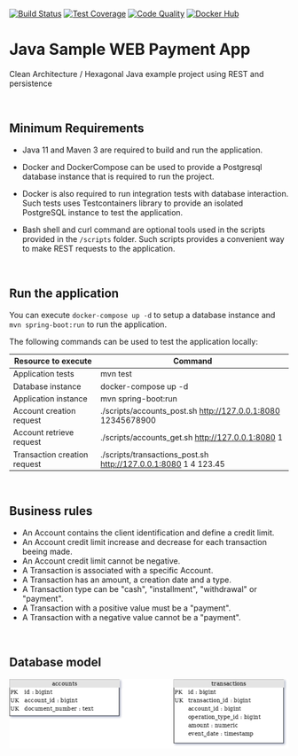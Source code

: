 [![Build Status](https://travis-ci.com/campisano/java_sample_web_payment_app.svg?branch=master "Build Status")](https://travis-ci.com/campisano/java_sample_web_payment_app)
[![Test Coverage](https://codecov.io/gh/campisano/java_sample_web_payment_app/branch/master/graph/badge.svg "Test Coverage")](https://codecov.io/gh/campisano/java_sample_web_payment_app)
[![Code Quality](https://img.shields.io/lgtm/grade/java/g/campisano/java_sample_web_payment_app.svg "Code Quality")](https://lgtm.com/projects/g/campisano/java_sample_web_payment_app/context:java)
[![Docker Hub](https://img.shields.io/docker/image-size/riccardocampisano/public/java_sample_web_payment_app-latest?label=java_sample_web_payment_app-latest&logo=docker)](https://hub.docker.com/r/riccardocampisano/public/tags?name=java_sample_web_payment_app)

# Java Sample WEB Payment App

Clean Architecture / Hexagonal Java example project using REST and persistence

&nbsp;
&nbsp;

Minimum Requirements
--------------------

* Java 11 and Maven 3 are required to build and run the application.

* Docker and DockerCompose can be used to provide a Postgresql database instance that is required to run the project.

* Docker is also required to run integration tests with database interaction. Such tests uses Testcontainers library to provide an isolated PostgreSQL instance to test the application.

* Bash shell and curl command are optional tools used in the scripts provided in the `/scripts` folder. Such scripts provides a convenient way to make REST requests to the application.

&nbsp;
&nbsp;

Run the application
-------------------

You can execute `docker-compose up -d` to setup a database instance and `mvn spring-boot:run` to run the application.

The following commands can be used to test the application locally:

| Resource to execute          | Command                                                         |
|------------------------------|-----------------------------------------------------------------|
| Application tests            | mvn test                                                        |
| Database instance            | docker-compose up -d                                            |
| Application instance         | mvn spring-boot:run                                             |
| Account creation request     | ./scripts/accounts_post.sh http://127.0.0.1:8080 12345678900    |
| Account retrieve request     | ./scripts/accounts_get.sh http://127.0.0.1:8080 1               |
| Transaction creation request | ./scripts/transactions_post.sh http://127.0.0.1:8080 1 4 123.45 |

&nbsp;
&nbsp;

Business rules
--------------

* An Account contains the client identification and define a credit limit.
* An Account credit limit increase and decrease for each transaction beeing made.
* An Account credit limit cannot be negative.
* A Transaction is associated with a specific Account.
* A Transaction has an amount, a creation date and a type.
* A Transaction type can be "cash", "installment", "withdrawal" or "payment".
* A Transaction with a positive value must be a "payment".
* A Transaction with a negative value cannot be a "payment".

&nbsp;
&nbsp;

Database model
--------------

[![Database model](/docs/README.md/db_model.png?raw=true "Database model")](https://app.diagrams.net/#Uhttps://github.com/campisano/java_sample_web_payment_app/blob/master/docs/README.md/db_model.png?raw=true)
